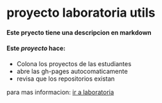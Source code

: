 # proyecto laboratoria utils

#### Este pryecto tiene una descripcion en __markdown__

#### Este *proyecto* hace:

* Colona los proyectos de las estudiantes 
* abre las gh-pages autocomaticamente
* revisa que los repositorios existan 

para mas informacion: [ ir a laboratoria ](http://wwww.laboratoria.la)


